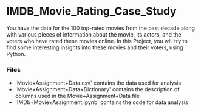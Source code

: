 # IMDB_Movie_Rating_Case_Study

You have the data for the 100 top-rated movies from the past decade along with various pieces of information about the movie, its actors, and the voters who have rated these movies online. In this Project, you will try to find some interesting insights into these movies and their voters, using Python.

### Files

- 'Movie+Assignment+Data.csv' contains the data used for analysis
- 'Movie+Assignment+Data+Dictionary' contains the description of columns used in the Movie+Assignment+Data file
- 'IMDb+Movie+Assignment.ipynb' contains the code for data analysis
